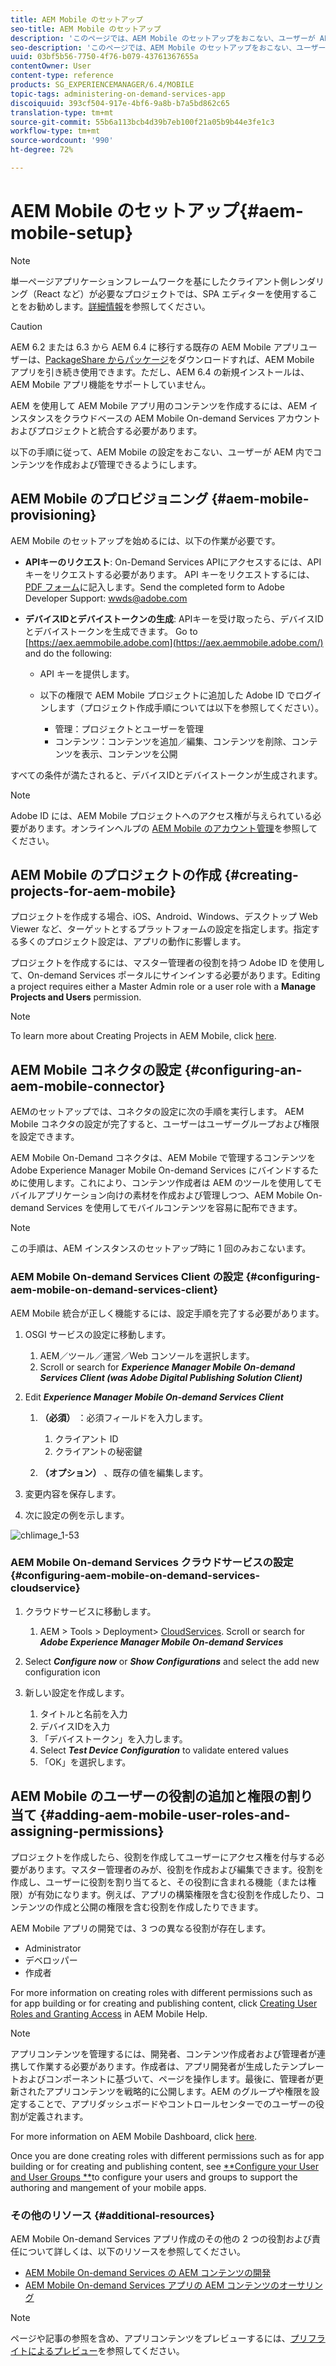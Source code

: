 ```yaml
---
title: AEM Mobile のセットアップ
seo-title: AEM Mobile のセットアップ
description: 'このページでは、AEM Mobile のセットアップをおこない、ユーザーが AEM 内でコンテンツを作成および管理できるようにする方法について説明します。このページは、AEM インスタンスをクラウドベースの AEM Mobile On-demand Services アカウントおよびプロジェクトと統合する詳細について説明します。 '
seo-description: 'このページでは、AEM Mobile のセットアップをおこない、ユーザーが AEM 内でコンテンツを作成および管理できるようにする方法について説明します。このページは、AEM インスタンスをクラウドベースの AEM Mobile On-demand Services アカウントおよびプロジェクトと統合する詳細について説明します。 '
uuid: 03bf5b56-7750-4f76-b079-43761367655a
contentOwner: User
content-type: reference
products: SG_EXPERIENCEMANAGER/6.4/MOBILE
topic-tags: administering-on-demand-services-app
discoiquuid: 393cf504-917e-4bf6-9a8b-b7a5bd862c65
translation-type: tm+mt
source-git-commit: 55b6a113bcb4d39b7eb100f21a05b9b44e3fe1c3
workflow-type: tm+mt
source-wordcount: '990'
ht-degree: 72%

---
```



# AEM Mobile のセットアップ{#aem-mobile-setup}

>[!NOTE]
>
>単一ページアプリケーションフレームワークを基にしたクライアント側レンダリング（React など）が必要なプロジェクトでは、SPA エディターを使用することをお勧めします。[詳細情報](/help/sites-developing/spa-overview.md)を参照してください。

>[!CAUTION]
>
>AEM 6.2 または 6.3 から AEM 6.4 に移行する既存の AEM Mobile アプリユーザーは、[PackageShare からパッケージ](https://www.adobeaemcloud.com/content/marketplace/marketplaceProxy.html?packagePath=/content/companies/public/adobe/packages/cq640/compatpack/aem-mobile-package)をダウンロードすれば、AEM Mobile アプリを引き続き使用できます。ただし、AEM 6.4 の新規インストールは、AEM Mobile アプリ機能をサポートしていません。

AEM を使用して AEM Mobile アプリ用のコンテンツを作成するには、AEM インスタンスをクラウドベースの AEM Mobile On-demand Services アカウントおよびプロジェクトと統合する必要があります。

以下の手順に従って、AEM Mobile の設定をおこない、ユーザーが AEM 内でコンテンツを作成および管理できるようにします。

## AEM Mobile のプロビジョニング {#aem-mobile-provisioning}

AEM Mobile のセットアップを始めるには、以下の作業が必要です。

* **APIキーのリクエスト**: On-Demand Services APIにアクセスするには、APIキーをリクエストする必要があります。 API キーをリクエストするには、[PDF フォーム](https://helpx.adobe.com/jp/digital-publishing-solution/help/integrating-dps.html)に記入します。Send the completed form to Adobe Developer Support: [wwds@adobe.com](mailto:wwds@adobe.com)

* **デバイスIDとデバイストークンの生成**: APIキーを受け取ったら、デバイスIDとデバイストークンを生成できます。 Go to [https://aex.aemmobile.adobe.com](https://aex.aemmobile.adobe.com/) and do the following:

   * API キーを提供します。
   * 以下の権限で AEM Mobile プロジェクトに追加した Adobe ID でログインします（プロジェクト作成手順については以下を参照してください）。

      * 管理：プロジェクトとユーザーを管理
      * コンテンツ：コンテンツを追加／編集、コンテンツを削除、コンテンツを表示、コンテンツを公開

すべての条件が満たされると、デバイスIDとデバイストークンが生成されます。

>[!NOTE]
>
>Adobe ID には、AEM Mobile プロジェクトへのアクセス権が与えられている必要があります。オンラインヘルプの [AEM Mobile のアカウント管理](https://helpx.adobe.com/jp/digital-publishing-solution/help/account-admin-dps.html)を参照してください。

## AEM Mobile のプロジェクトの作成 {#creating-projects-for-aem-mobile}

プロジェクトを作成する場合、iOS、Android、Windows、デスクトップ Web Viewer など、ターゲットとするプラットフォームの設定を指定します。指定する多くのプロジェクト設定は、アプリの動作に影響します。

プロジェクトを作成するには、マスター管理者の役割を持つ Adobe ID を使用して、On-demand Services ポータルにサインインする必要があります。Editing a project requires either a Master Admin role or a user role with a **Manage Projects and Users** permission.

>[!NOTE]
>
>To learn more about Creating Projects in AEM Mobile, click [here](https://helpx.adobe.com/jp/digital-publishing-solution/help/creating-projects.html).

## AEM Mobile コネクタの設定 {#configuring-an-aem-mobile-connector}

AEMのセットアップでは、コネクタの設定に次の手順を実行します。 AEM Mobile コネクタの設定が完了すると、ユーザーはユーザーグループおよび権限を設定できます。

AEM Mobile On-Demand コネクタは、AEM Mobile で管理するコンテンツを Adobe Experience Manager Mobile On-demand Services にバインドするために使用します。これにより、コンテンツ作成者は AEM のツールを使用してモバイルアプリケーション向けの素材を作成および管理しつつ、AEM Mobile On-demand Services を使用してモバイルコンテンツを容易に配布できます。

>[!NOTE]
>
>この手順は、AEM インスタンスのセットアップ時に 1 回のみおこないます。

### AEM Mobile On-demand Services Client の設定 {#configuring-aem-mobile-on-demand-services-client}

AEM Mobile 統合が正しく機能するには、設定手順を完了する必要があります。

1. OSGI サービスの設定に移動します。

   1. AEM／ツール／運営／Web コンソールを選択します。
   1. Scroll or search for ***Experience Manager Mobile On-demand Services Client (was Adobe Digital Publishing Solution Client)***

1. Edit ***Experience Manager Mobile On-demand Services Client***

   1. **（必須）** ：必須フィールドを入力します。

      1. クライアント ID
      1. クライアントの秘密鍵
   1. **（オプション）** 、既存の値を編集します。


1. 変更内容を保存します。
1. 次に設定の例を示します。

![chlimage_1-53](assets/chlimage_1-53.png)

### AEM Mobile On-demand Services クラウドサービスの設定 {#configuring-aem-mobile-on-demand-services-cloudservice}

1. クラウドサービスに移動します。

   1. AEM > Tools > Deployment> [CloudServices](http://localhost:4502/libs/cq/core/content/tools/cloudservices.html). Scroll or search for ***Adobe Experience Manager Mobile On-demand Services***

1. Select ***Configure now*** or ***Show Configurations*** and select the add new configuration icon

1. 新しい設定を作成します。

   1. タイトルと名前を入力
   1. デバイスIDを入力
   1. 「デバイストークン」を入力します。
   1. Select ***Test Device Configuration*** to validate entered values
   1. 「OK」を選択します。

## AEM Mobile のユーザーの役割の追加と権限の割り当て {#adding-aem-mobile-user-roles-and-assigning-permissions}

プロジェクトを作成したら、役割を作成してユーザーにアクセス権を付与する必要があります。マスター管理者のみが、役割を作成および編集できます。役割を作成し、ユーザーに役割を割り当てると、その役割に含まれる機能（または権限）が有効になります。例えば、アプリの構築権限を含む役割を作成したり、コンテンツの作成と公開の権限を含む役割を作成したりできます。

AEM Mobile アプリの開発では、3 つの異なる役割が存在します。

* Administrator
* デベロッパー
* 作成者

For more information on creating roles with different permissions such as for app building or for creating and publishing content, click [Creating User Roles and Granting Access](https://helpx.adobe.com/jp/digital-publishing-solution/help/account-admin-dps.html) in AEM Mobile Help.

>[!NOTE]
>
>アプリコンテンツを管理するには、開発者、コンテンツ作成者および管理者が連携して作業する必要があります。作成者は、アプリ開発者が生成したテンプレートおよびコンポーネントに基づいて、ページを操作します。最後に、管理者が更新されたアプリコンテンツを戦略的に公開します。AEM のグループや権限を設定することで、アプリダッシュボードやコントロールセンターでのユーザーの役割が定義されます。
>
>For more information on AEM Mobile Dashboard, click [here](/help/mobile/mobile-apps-ondemand-application-dashboard.md).

Once you are done creating roles with different permissions such as for app building or for creating and publishing content, see [**Configure your User and User Groups **](/help/mobile/aem-mobile-configure-users.md)to configure your users and groups to support the authoring and mangement of your mobile apps.

### その他のリソース {#additional-resources}

AEM Mobile On-demand Services アプリ作成のその他の 2 つの役割および責任について詳しくは、以下のリソースを参照してください。

* [AEM Mobile On-demand Services の AEM コンテンツの開発](/help/mobile/aem-mobile-on-demand.md)
* [AEM Mobile On-demand Services アプリの AEM コンテンツのオーサリング](/help/mobile/mobile-apps-ondemand.md)

>[!NOTE]
>
>ページや記事の参照を含め、アプリコンテンツをプレビューするには、[プリフライトによるプレビュー](/help/mobile/aem-mobile-manage-ondemand-services.md)を参照してください。
